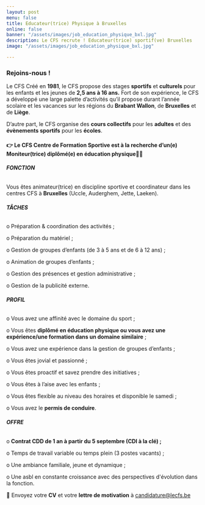 ```yaml
---
layout: post
menu: false
title: Educateur(trice) Physique à Bruxelles
online: false
banner: "/assets/images/job_education_physique_bxl.jpg"
description: Le CFS recrute ! Educateur(trice) sportif(ve) Bruxelles
image: "/assets/images/job_education_physique_bxl.jpg"

---
```

### Rejoins-nous !

Le CFS Créé en **1981**, le CFS propose des stages **sportifs** et **culturels** pour les enfants et les jeunes de **2,5 ans à 16 ans.** Fort de son expérience, le CFS a développé une large palette d’activités qu’il propose durant l’année scolaire et les vacances sur les régions du **Brabant Wallon**, de **Bruxelles** et de **Liège**.

D’autre part, le CFS organise des **cours collectifs** pour les **adultes** et des **évènements sportifs** pour les **écoles**.

#### 👉 Le CFS Centre de Formation Sportive est à la recherche d’un(e) **Moniteur(trice)** **diplômé(e) en éducation physique**🤸‍♀️

###### **FONCTION**

Vous êtes animateur(trice) en discipline sportive et coordinateur dans les centres CFS à **Bruxelles** (Uccle, Auderghem, Jette, Laeken).

###### **TÂCHES**

o Préparation & coordination des activités ;

o Préparation du matériel ;

o Gestion de groupes d’enfants (de 3 à 5 ans et de 6 à 12 ans) ;

o Animation de groupes d’enfants ;

o Gestion des présences et gestion administrative ;

o Gestion de la publicité externe.

###### **PROFIL**

o Vous avez une affinité avec le domaine du sport ;

o Vous êtes **diplômé en éducation physique ou vous avez une expérience/une formation dans un domaine similaire** ;

o Vous avez une expérience dans la gestion de groupes d’enfants ;

o Vous êtes jovial et passionné ;

o Vous êtes proactif et savez prendre des initiatives ;

o Vous êtes à l’aise avec les enfants ;

o Vous êtes flexible au niveau des horaires et disponible le samedi ;

o Vous avez le **permis de conduire**.

###### **OFFRE**

o **Contrat CDD de 1 an à partir du 5 septembre (CDI à la clé) ;**

o Temps de travail variable ou temps plein (3 postes vacants) ;

o Une ambiance familiale, jeune et dynamique ;

o Une asbl en constante croissance avec des perspectives d'évolution dans la fonction.

  
📩 Envoyez votre **CV** et votre **lettre de motivation** à [candidature@lecfs.be](mailto:candidature@lecfs.be)